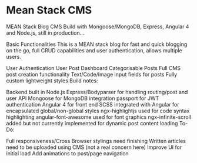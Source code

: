 # Mean Stack CMS

MEAN Stack Blog CMS Build with Mongoose/MongoDB, Express, Angular 4 and Node.js, still in production...

Basic Functionalities
This is a MEAN stack blog for fast and quick blogging on the go, full CRUD capabilities and user authentication, allows multiple users.

User Authentication
User Post Dashboard
Categorisable Posts
Full CMS post creation functionality
Text/Code/Image input fields for posts
Fully custom lightweight styles
Build notes:

Backend built in Node.js
Express/Bodyparser for handling routing/post and user API
Mongoose for MongoDB integration
passport for JWT authentication
Angular 4 for front end
SCSS integrated with Angular for encapsulated global/non-global styles
ngx-highlightjs used for code syntax highlighting
angular-font-awesome used for font graphics
ngx-infinite-scroll added but not currently implemented for dynamic post content loading
To-Do:

Full responsiveness/Cross Browser stylings need finishing
Written articles need to be uploaded using CMS (not a real concern here)
Improve UI for initial load
Add animations to post/page navigation
